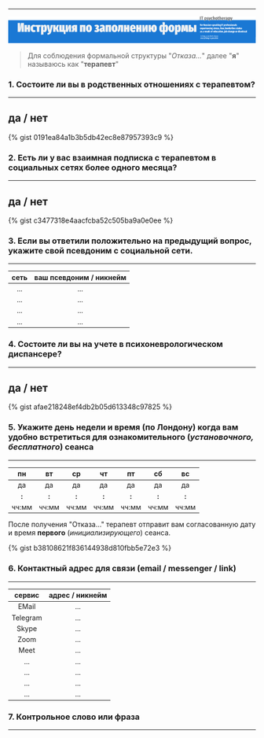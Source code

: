 
---

![Инструкция по заполнению формы](/_img/IF_GH.png)

>Для соблюдения формальной структуры "*Отказа...*" далее "**я**" называюсь как "**терапевт**"

### 1. Состоите ли вы в родственных отношениях с терапевтом?
---
## да / нет

{% gist 0191ea84a1b3b5db42ec8e87957393c9 %} 

### 2. Есть ли у вас взаимная подписка с терапевтом в социальных сетях более одного месяца?
---
## да / нет

{% gist c3477318e4aacfcba52c505ba9a0e0ee %}

### 3. Если вы ответили положительно на предыдущий вопрос, укажите свой псевдоним с социальной сети.
---

|сеть |ваш псевдоним / никнейм |
|:----:|:----:|	
|...|...|
|...|...|
|...|...|
|...|...|

### 4. Состоите ли вы на учете в психоневрологическом диспансере?
---
## да / нет

{% gist afae218248ef4db2b05d613348c97825 %}

### 5. Укажите день недели и время (по Лондону) когда вам удобно встретиться для ознакомительного (*установочного, бесплатного*) сеанса 
---

|пн |вт |ср |чт |пт |сб |вс|
|:----:|:----:|:----:|:----:|:----:|:----:|:----:|
|да|да|да|да|да|да|да|
|__:__|__:__|__:__|__:__|__:__|__:__|__:__|
|чч:мм|чч:мм|чч:мм|чч:мм|чч:мм|чч:мм|чч:мм|

После получения "Отказа..." терапевт отправит вам согласованную дату и время **первого** (*инициализирующего*) сеанса.

{% gist b38108621f836144938d810fbb5e72e3 %}

### 6. Контактный адрес для связи (email / messenger / link)
---

|сервис |адрес / никнейм |
|:----:|:----:|
|EMail|...|
|Telegram|...|
|Skype|...|
|Zoom|...|
|Meet|...|
|...|...|
|...|...|
|...|...|
|...|...|
### 7. Контрольное слово или фраза
---

